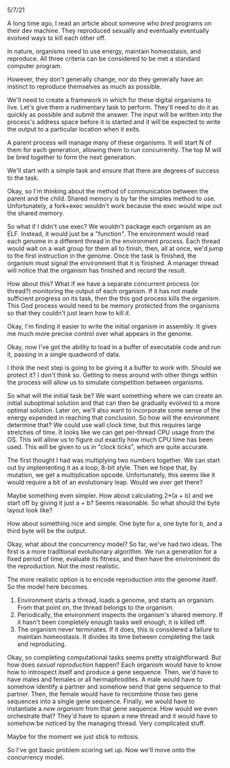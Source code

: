 5/7/21

A long time ago, I read an article about someone who *bred* programs on their
dev machine. They reproduced sexually and eventually eventually evolved ways to
kill each other off.

In nature, organisms need to use energy, maintain homeostasis, and
reproduce. All three criteria can be considered to be met a standard computer
program.

However, they don't generally change, nor do they generally have an instinct to
reproduce themselves as much as possible.

We'll need to create a framework in which for these digital organisms to live.
Let's give them a rudimentary task to perform. They'll need to do it as quickly
as possible and submit the answer. The input will be written into the process's
address space before it is started and it will be expected to write the output
to a particular location when it exits.

A parent process will manage many of these organisms. It will start N of them
for each generation, allowing them to run concurrently. The top M will be bred
together to form the next generation.

We'll start with a simple task and ensure that there are degrees of success to
the task.

Okay, so I'm thinking about the method of communication between the parent and
the child. Shared memory is by far the simples method to use. Unfortunately, a
fork+exec wouldn't work because the exec would wipe out the shared memory.

So what if I didn't use exec? We wouldn't package each organism as an ELF.
Instead, it would just be a "function". The environment would read each genome
in a different thread in the environment process. Each thread would wait on a
wait group for them all to finish, then, all at once, we'd jump to the first
instruction in the genome. Once the task is finished, the organism must signal
the environment that it is finished. A manager thread will notice that the
organism has finished and record the result.

How about this? What if we have a separate concurrent process (or thread?)
monitoring the output of each organism. If it has not made sufficient progress
on its task, then the this god process kills the organism. This God process
would need to be memory protected from the organisms so that they couldn't just
learn how to kill *it*.

Okay, I'm finding it easier to write the initial organism in assembly. It gives
me much more precise control over what appears in the genome.

Okay, now I've got the ability to load in a buffer of executable code and run
it, passing in a single quadword of data.

I think the next step is going to be giving it a buffer to work with. Should we
protect it?  I don't think so. Getting to mess around with other things within
the process will allow us to simulate competition between organisms.

So what will the initial task be? We want something where we can create an
initial suboptimal solution and that can then be gradually evolved to a more
optimal solution. Later on, we'll also want to incorporate some sense of the
energy expended in reaching that conclusion. So how will the environment
determine that? We could use wall clock time, but this requires large stretches
of time. It looks like we can get per-thread CPU usage from the OS. This will
allow us to figure out exactly how much CPU time has been used. This will be
given to us in "clock ticks", which are quite accurate.

The first thought I had was multiplying two numbers together. We can start out
by implementing it as a loop, 8-bit style. Then we hope that, by mutation, we
get a multiplication opcode. Unfortunately, this seems like it would require a
bit of an evolutionary leap. Would we *ever* get there?

Maybe something even simpler. How about calculating 2*(a + b) and we start off
by giving it just a + b? Seems reasonable. So what should the byte layout look
like?

How about something nice and simple. One byte for a, one byte for b, and a third
byte will be the output.

Okay, what about the concurrency model? So far, we've had two ideas. The first
is a more traditional evolutionary algorithm. We run a generation for a fixed
period of time, evaluate its fitness, and then have the environment do the
reproduction. Not the most realistic.

The more realistic option is to encode reproduction into the genome itself. So
the model here becomes.

1. Environment starts a thread, loads a genome, and starts an organism. From
   that point on, the thread belongs to the organism.
2. Periodically, the environment inspects the organism's shared memory. If it
   hasn't been completely enough tasks well enough, it is killed off.
3. The organism never terminates. If it does, this is considered a failure to
   maintain homeostasis. It divides its time between completing the task and
   reproducing.

Okay, so completing computational tasks seems pretty straightforward. But how
does *sexual reproduction* happen? Each organism would have to know how to
introspect itself and produce a gene sequence. Then, we'd have to have males and
females or all hermaphrodites. A male would have to somehow identify a partner and
somehow send that gene sequence to that partner. Then, the female would have to
recombine those two gene sequences into a single gene sequence. Finally, we
would have to instantiate a *new organism* from that gene sequence. How would we
even orchestrate that? They'd have to spawn a new thread and it would have to
somehow be noticed by the managing thread. Very complicated stuff.

Maybe for the moment we just stick to mitosis.

So I've got basic problem scoring set up. Now we'll move onto the concurrency
model.
